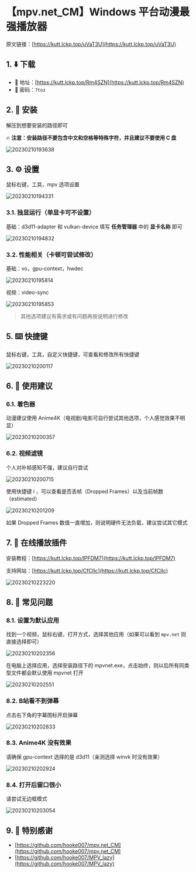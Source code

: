 # 【mpv.net_CM】Windows 平台动漫最强播放器

原文链接：[https://kutt.lckp.top/uVaT3U](https://kutt.lckp.top/uVaT3U)

## 1. ⬇️ 下载

- 🔗 地址：[https://kutt.lckp.top/Rm4SZN](https://kutt.lckp.top/Rm4SZN)
- 🔑 密码：`7toz`

## 2. 🔩 安装

解压到想要安装的路径即可

🔥 **注意：安装路径不要包含中文和空格等特殊字符，并且建议不要使用 C 盘**

![20230210193638](https://github.lckp.top/LuckyPuppy514/blog/main/mpv.net_CM/图片/20230210193638.jpg)

## 3. ⚙️ 设置

鼠标右键，工具，mpv 选项设置

![20230210194331](https://github.lckp.top/LuckyPuppy514/blog/main/mpv.net_CM/图片/20230210194331.jpg)

### 3.1. 独显运行（单显卡可不设置）

基础：d3d11-adapter 和 vulkan-device 填写 **任务管理器** 中的 **显卡名称** 即可

![20230210194832](https://github.lckp.top/LuckyPuppy514/blog/main/mpv.net_CM/图片/20230210194832.jpg)

### 3.2. 性能相关（卡顿可尝试修改）

基础：vo，gpu-context，hwdec

![20230210195814](https://github.lckp.top/LuckyPuppy514/blog/main/mpv.net_CM/图片/20230210195814.jpg)

视频：video-sync

![20230210195853](https://github.lckp.top/LuckyPuppy514/blog/main/mpv.net_CM/图片/20230210195853.jpg)

> 其他选项建议有需求或有问题再按说明进行修改

## 5. ⌨️ 快捷键

鼠标右键，工具，自定义快捷键，可查看和修改所有快捷键

![20230210200117](https://github.lckp.top/LuckyPuppy514/blog/main/mpv.net_CM/图片/20230210200117.jpg)

## 6. 🐳 使用建议

### 6.1. 着色器

动漫建议使用 Anime4K（电视剧/电影可自行尝试其他选项，个人感觉效果不明显）

![20230210200357](https://github.lckp.top/LuckyPuppy514/blog/main/mpv.net_CM/图片/20230210200357.jpg)

### 6.2. 视频滤镜

个人对补帧感知不强，建议自行尝试

![20230210200715](https://github.lckp.top/LuckyPuppy514/blog/main/mpv.net_CM/图片/20230210200715.jpg)

使用快捷键 i ，可以查看是否丢帧（Dropped Frames）以及当前帧数（estimated）

![20230210201209](https://github.lckp.top/LuckyPuppy514/blog/main/mpv.net_CM/图片/20230210201209.jpg)

如果 Dropped Frames 数值一直增加，则说明硬件无法负载，建议尝试其它模式

## 7. 🌟 在线播放插件

安装教程：[https://kutt.lckp.top/lPFDM7](https://kutt.lckp.top/lPFDM7)

支持网站：[https://kutt.lckp.top/CfCIIc](https://kutt.lckp.top/CfCIIc)

![20230210223220](https://github.lckp.top/LuckyPuppy514/blog/main/mpv.net_CM/图片/20230210223220.jpg)

## 8. 🤔 常见问题

### 8.1. 设置为默认应用

找到一个视频，鼠标右键，打开方式，选择其他应用（如果可以看到 `mpv.net` 则直接选择即可）

![20230210202356](https://github.lckp.top/LuckyPuppy514/blog/main/mpv.net_CM/图片/20230210202356.jpg)

在电脑上选择应用，选择安装路径下的 mpvnet.exe，点击始终，则以后所有同类型文件都会默认使用 mpvnet 打开

![20230210202551](https://github.lckp.top/LuckyPuppy514/blog/main/mpv.net_CM/图片/20230210202551.jpg)

### 8.2. B站看不到弹幕

点击右下角的字幕图标开启弹幕

![20230210202833](https://github.lckp.top/LuckyPuppy514/blog/main/mpv.net_CM/图片/20230210202833.jpg)

### 8.3. Anime4K 没有效果

请确保 gpu-context 选择的是 d3d11（亲测选择 winvk 时没有效果）

![20230210202924](https://github.lckp.top/LuckyPuppy514/blog/main/mpv.net_CM/图片/20230210202924.jpg)

### 8.4. 打开后窗口很小

请尝试无边框模式

![20230210203054](https://github.lckp.top/LuckyPuppy514/blog/main/mpv.net_CM/图片/20230210203054.jpg)

## 9. 👏 特别感谢

- [https://github.com/hooke007/mpv.net_CM](https://github.com/hooke007/mpv.net_CM)
- [https://github.com/hooke007/MPV_lazy](https://github.com/hooke007/MPV_lazy)
